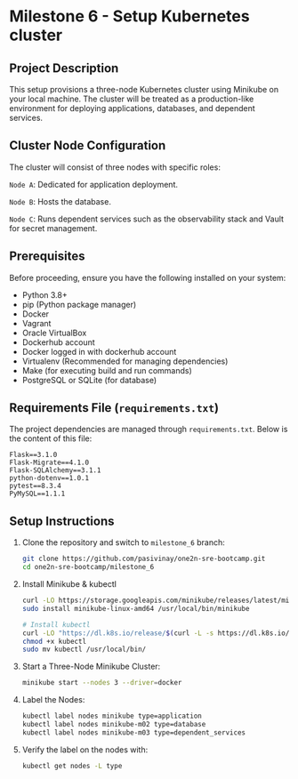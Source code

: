 # Milestone 6 - Setup Kubernetes cluster

## Project Description

This setup provisions a three-node Kubernetes cluster using Minikube on your local machine. The cluster will be treated as a production-like environment for deploying applications, databases, and dependent services.

## Cluster Node Configuration

The cluster will consist of three nodes with specific roles:

`Node A`: Dedicated for application deployment.

`Node B`: Hosts the database.

`Node C`: Runs dependent services such as the observability stack and Vault for secret management.

## Prerequisites

Before proceeding, ensure you have the following installed on your system:

- Python 3.8+
- pip (Python package manager)
- Docker
- Vagrant
- Oracle VirtualBox
- Dockerhub account
- Docker logged in with dockerhub account
- Virtualenv (Recommended for managing dependencies)
- Make (for executing build and run commands)
- PostgreSQL or SQLite (for database)

## Requirements File (`requirements.txt`)

The project dependencies are managed through `requirements.txt`. Below is the content of this file:

```
Flask==3.1.0
Flask-Migrate==4.1.0
Flask-SQLAlchemy==3.1.1
python-dotenv==1.0.1
pytest==8.3.4
PyMySQL==1.1.1

```

## Setup Instructions


1. Clone the repository and switch to `milestone_6` branch:
    ```bash
    git clone https://github.com/pasivinay/one2n-sre-bootcamp.git
    cd one2n-sre-bootcamp/milestone_6
    ```

2. Install Minikube & kubectl
    ```bash
    curl -LO https://storage.googleapis.com/minikube/releases/latest/minikube-linux-amd64
    sudo install minikube-linux-amd64 /usr/local/bin/minikube

    # Install kubectl
    curl -LO "https://dl.k8s.io/release/$(curl -L -s https://dl.k8s.io/release/stable.txt)/bin/linux/amd64/kubectl"
    chmod +x kubectl
    sudo mv kubectl /usr/local/bin/
    ```

3. Start a Three-Node Minikube Cluster:
    ```bash
    minikube start --nodes 3 --driver=docker
    ```

4. Label the Nodes:
    ```bash
    kubectl label nodes minikube type=application
    kubectl label nodes minikube-m02 type=database
    kubectl label nodes minikube-m03 type=dependent_services
    ```

5. Verify the label on the nodes with:
    ```bash
    kubectl get nodes -L type
    ```

